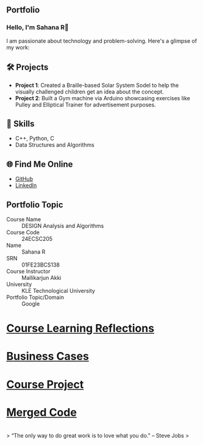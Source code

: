 ## Portfolio

### Hello, I'm Sahana R👋

I am passionate about technology and problem-solving. Here's a glimpse of my work:

## 🛠️ Projects
- **Project 1**: Created a Braille-based Solar System Sodel to help the visually challenged children get an idea about the concept.
- **Project 2**: Built a Gym machine via Arduino showcasing exercises like Pulley and Elliptical Trainer for advertisement purposes.

## 🚀 Skills
- C++, Python, C
- Data Structures and Algorithms

## 🌐 Find Me Online
- [GitHub](https://github.com/Sahana8866)
- [LinkedIn](https://www.linkedin.com/in/sahana-r-3a8bb4296/)

## Portfolio Topic

<dl>
<dt>Course Name </dt>
<dd>DESIGN Analysis and Algorithms</dd>
<dt>Course Code</dt>
<dd>24ECSC205</dd>
<dt>Name</dt>
<dd>Sahana R</dd>
<dt>SRN</dt>
<dd>01FE23BCS138</dd>
<dt>Course Instructor</dt>
<dd>Mallikarjun Akki</dd>
<dt>University</dt>
<dd>KLE Technological University</dd>
<dt>Portfolio Topic/Domain</dt>
<dd>Google</dd>
</dl>

# [**Course Learning Reflections**](clr.md)

# [**Business Cases**](bc.md)

# [**Course Project**](Pd_bc.md)

# [**Merged Code**](https://github.com/Sahana8866/rsahana.github.io/edit/main/mergedcode.cpp)
<br> 
> “The only way to do great work is to love what you do.” – Steve Jobs
>
